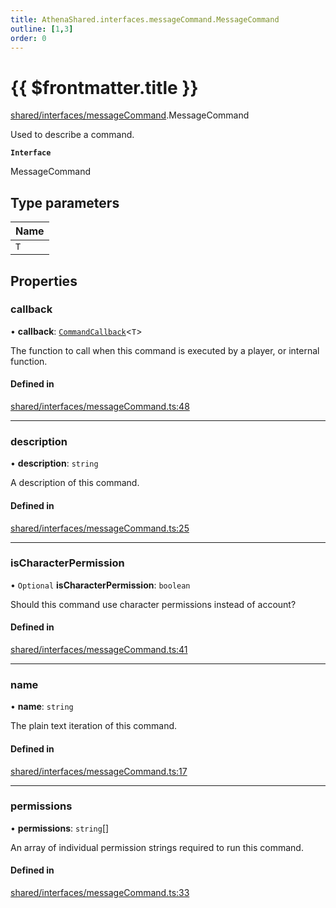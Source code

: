 ```yaml
---
title: AthenaShared.interfaces.messageCommand.MessageCommand
outline: [1,3]
order: 0
---
```


# {{ $frontmatter.title }}


[shared/interfaces/messageCommand](../modules/shared_interfaces_messageCommand.md).MessageCommand

Used to describe a command.

**`Interface`**

MessageCommand

## Type parameters

| Name |
| :------ |
| `T` |

## Properties

### callback

• **callback**: [`CommandCallback`](../modules/shared_interfaces_messageCommand.md#CommandCallback)<`T`\>

The function to call when this command is executed by a player, or internal function.

#### Defined in

[shared/interfaces/messageCommand.ts:48](https://github.com/Stuyk/altv-athena/blob/8499342/src/core/shared/interfaces/messageCommand.ts#L48)

___

### description

• **description**: `string`

A description of this command.

#### Defined in

[shared/interfaces/messageCommand.ts:25](https://github.com/Stuyk/altv-athena/blob/8499342/src/core/shared/interfaces/messageCommand.ts#L25)

___

### isCharacterPermission

• `Optional` **isCharacterPermission**: `boolean`

Should this command use character permissions instead of account?

#### Defined in

[shared/interfaces/messageCommand.ts:41](https://github.com/Stuyk/altv-athena/blob/8499342/src/core/shared/interfaces/messageCommand.ts#L41)

___

### name

• **name**: `string`

The plain text iteration of this command.

#### Defined in

[shared/interfaces/messageCommand.ts:17](https://github.com/Stuyk/altv-athena/blob/8499342/src/core/shared/interfaces/messageCommand.ts#L17)

___

### permissions

• **permissions**: `string`[]

An array of individual permission strings required to run this command.

#### Defined in

[shared/interfaces/messageCommand.ts:33](https://github.com/Stuyk/altv-athena/blob/8499342/src/core/shared/interfaces/messageCommand.ts#L33)
